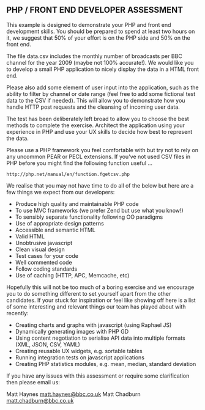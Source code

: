 PHP / FRONT END DEVELOPER ASSESSMENT
------------------------------------

This example is designed to demonstrate your PHP and front end development skills. You should be prepared to spend at least two hours on it, we suggest that 50% of your effort is on the PHP side and 50% on the front end.

The file data.csv includes the monthly number of broadcasts per BBC channel for the year 2009 (maybe not 100% accurate!). We would like you to develop a small PHP application to nicely display the data in a HTML front end.

Please also add some element of user input into the application, such as the ability to filter by channel or date range (feel free to add some fictional test data to the CSV if needed). This will allow you to demonstrate how you handle HTTP post requests and the cleansing of incoming user data.

The test has been deliberately left broad to allow you to choose the best methods to complete the exercise. Architect the application using your experience in PHP and use your UX skills to decide how best to represent the data.

Please use a PHP framework you feel comfortable with but try not to rely on any uncommon PEAR or PECL extensions. If you've not used CSV files in PHP before you might find the following function useful ...

    http://php.net/manual/en/function.fgetcsv.php

We realise that you may not have time to do all of the below but here are a few things we expect from our developers:

* Produce high quality and maintainable PHP code
* To use MVC frameworks (we prefer Zend but use what you know!)
* To sensibly separate functionality following OO paradigms
* Use of appropriate design patterns
* Accessible and semantic HTML
* Valid HTML
* Unobtrusive javascript
* Clean visual design
* Test cases for your code
* Well commented code
* Follow coding standards
* Use of caching (HTTP, APC, Memcache, etc)

Hopefully this will not be too much of a boring exercise and we encourage you to do something different to set yourself apart from the other candidates. If your stuck for inspiration or feel like showing off here is a list of some interesting and relevant things our team has played about with recently:

* Creating charts and graphs with javascript (using Raphael JS)
* Dynamically generating images with PHP GD
* Using content negotiation to serialise API data into multiple formats (XML, JSON, CSV, YAML)
* Creating reusable UX widgets, e.g. sortable tables
* Running integration tests on javascript applications
* Creating PHP statistics modules, e.g. mean, median, standard deviation

If you have any issues with this assessment or require some clarification then please email us:

Matt Haynes <matt.haynes@bbc.co.uk>
Matt Chadburn <matt.chadburn@bbc.co.uk>





















